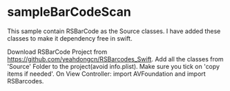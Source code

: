 # sampleBarCodeScan
This sample contain RSBarCode as the Source classes. I have added these classes to make it dependency free in swift.

Download RSBarCode Project from https://github.com/yeahdongcn/RSBarcodes_Swift.
Add all the classes from 'Source' Folder to the project(avoid info.plist).
Make sure you tick on 'copy items if needed'.
On View Controller: import AVFoundation and import RSBarcodes.
